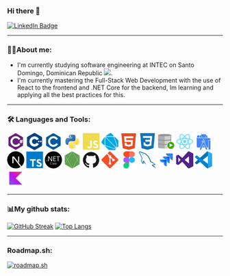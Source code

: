 ### Hi there 👋
<div id="badges">
  <a href="https://www.linkedin.com/in/alejandro-beltre-14299428b/">
    <img src="https://img.shields.io/badge/LinkedIn-blue?style=for-the-badge&logo=linkedin&logoColor=white" alt="LinkedIn Badge"/>
  </a>
</div>

---

### 👨‍💻About me:
- I'm currently studying software engineering at INTEC on Santo Domingo, Dominican Republic <img src="https://upload.wikimedia.org/wikipedia/commons/9/9f/Flag_of_the_Dominican_Republic.svg" width="30">.
- I'm currently mastering the Full-Stack Web Development with the use of React to the frontend and .NET Core for the backend, Im learning and applying all the best practices for this.

---

### :hammer_and_wrench: Languages and Tools:
<div>
  <img src="https://github.com/devicons/devicon/blob/master/icons/csharp/csharp-plain.svg" height="40" width="40"/>
  <img src="https://github.com/devicons/devicon/blob/master/icons/cplusplus/cplusplus-plain.svg" height="40" width="40"/>
  <img src="https://github.com/devicons/devicon/blob/master/icons/c/c-plain.svg" height="40" width="40"/>
  <img src="https://github.com/devicons/devicon/blob/master/icons/python/python-original.svg" height="40" width="40"/>
  <img src="https://github.com/devicons/devicon/blob/master/icons/javascript/javascript-plain.svg" height="40" width="40"/>
  <img src="https://github.com/devicons/devicon/blob/master/icons/dart/dart-plain.svg" height="40" width="40"/>
  <img src="https://github.com/devicons/devicon/blob/master/icons/html5/html5-plain.svg" height="40" width="40"/>
  <img src="https://github.com/devicons/devicon/blob/master/icons/css3/css3-plain.svg" height="40" width="40"/>
  <img src="https://github.com/devicons/devicon/blob/master/icons/sqldeveloper/sqldeveloper-original.svg" height="40" width="40"/>
  <img src="https://github.com/devicons/devicon/blob/master/icons/react/react-original.svg" height="40" width="40"/>
  <img src="https://github.com/devicons/devicon/blob/master/icons/androidstudio/androidstudio-plain.svg" height="40" width="40"/>
  <img src="https://github.com/devicons/devicon/blob/master/icons/nextjs/nextjs-plain.svg" height="40" width="40"/>
  <img src="https://github.com/devicons/devicon/blob/master/icons/typescript/typescript-plain.svg" height="40" width="40"/>
  <img src="https://github.com/devicons/devicon/blob/master/icons/dotnetcore/dotnetcore-plain.svg" height="40" width="40"/>
  <img src="https://github.com/devicons/devicon/blob/master/icons/nodejs/nodejs-plain.svg" height="40" width="40"/>
  <img src="https://github.com/devicons/devicon/blob/master/icons/github/github-original.svg" height="40" width="40"/>
  <img src="https://github.com/devicons/devicon/blob/master/icons/git/git-plain.svg" height="40" width="40"/>
  <img src="https://github.com/devicons/devicon/blob/master/icons/figma/figma-original.svg" height="40" width="40"/>
  <img src="https://github.com/devicons/devicon/blob/master/icons/mysql/mysql-original.svg" height="40" width="40"/>
  <img src="https://github.com/devicons/devicon/blob/master/icons/jira/jira-original.svg" height="40" width="40"/>
  <img src="https://github.com/devicons/devicon/blob/master/icons/visualstudio/visualstudio-plain.svg" height="40" width="40"/>
  <img src="https://github.com/devicons/devicon/blob/master/icons/vscode/vscode-original.svg" height="40" width="40">
  <img src="https://github.com/devicons/devicon/blob/master/icons/kotlin/kotlin-original.svg" height="40" width="40">
</div>

---
### 📊My github stats:
[![GitHub Streak](http://github-readme-streak-stats.herokuapp.com?user=AlejandroBeltre&theme=dark&background=000000)](https://git.io/streak-stats) 
[![Top Langs](https://github-readme-stats.vercel.app/api/top-langs/?username=AlejandroBeltre&layout=compact&theme=vision-friendly-dark)](https://github.com/anuraghazra/github-readme-stats)

---
### Roadmap.sh:
[![roadmap.sh](https://roadmap.sh/card/wide/64667d9f410780a6d9b86449?variant=dark&roadmaps=full-stack%2Ccomputer-science%2Csql%2Cdevops)](https://roadmap.sh)
